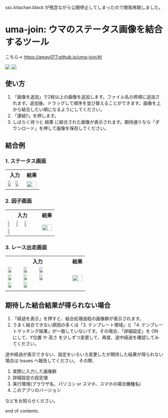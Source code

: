 ssc.kitachan.black が残念ながら公開停止してしまったので開発再開しました。

# uma-join: ウマのステータス画像を結合するツール

こちら→ https://amay077.github.io/uma-join/#/

<div style="display: flex; flex-direction: row; gap: 4px; flex-wrap: wrap;">
  <img src="images/screen1.png">
  <img src="images/screen2.png">
</div>

## 使い方

1. 「画像を追加」で2枚以上の画像を追加します。ファイル名の昇順に追加されます。追加後、ドラッグして順序を並び替えることができます。画像を上から結合したい順になるようにしてください。
2. 「連結!!」を押します。
3. しばらく待つと 結果 に結合された画像が表示されます。期待通りなら「ダウンロード」を押して画像を保存してください。

## 結合例

### 1. ステータス画面

<table>
  <tr><th>入力</th><th>結果</th></tr>
  <tr>
    <td>
        <img style="width: 45%" src="images/samples/status/Screenshot_20230517-194051.png"/>
        <img style="width: 45%" src="images/samples/status/Screenshot_20230517-194056.png"/>
    </td>
    <td>
      <img style="width: 100%" src="images/samples/status/image-2023-05-23T09_43_09.392Z.png">
    </td>
  </tr>
</table>

### 2. 因子画面

<table>
  <tr><th>入力</th><th>結果</th></tr>
  <tr>
    <td>
        <img style="width: 24%" src="images/samples/skill/Screenshot_20230518-191627.png"/>
        <img style="width: 24%" src="images/samples/skill/Screenshot_20230518-191633.png"/>
        <img style="width: 24%" src="images/samples/skill/Screenshot_20230518-191642.png"/>
        <img style="width: 24%" src="images/samples/skill/Screenshot_20230518-191648.png"/>
    </td>
    <td>
      <img style="width: 100%" src="images/samples/skill/image-2023-05-23T10_02_04.205Z.png">
    </td>
  </tr>
</table>

### 3. レース出走画面

<table>
  <tr><th>入力</th><th>結果</th></tr>
  <tr>
    <td>
        <img style="width: 24%" src="images/samples/race/Screenshot_20230523-125828.png"/>
        <img style="width: 24%" src="images/samples/race/Screenshot_20230523-125836.png"/>
        <img style="width: 24%" src="images/samples/race/Screenshot_20230523-125843.png"/>
        <img style="width: 24%" src="images/samples/race/Screenshot_20230523-125849.png"/>
        <img style="width: 24%" src="images/samples/race/Screenshot_20230523-125856.png"/>
        <img style="width: 24%" src="images/samples/race/Screenshot_20230523-125903.png"/>
        <img style="width: 24%" src="images/samples/race/Screenshot_20230523-125911.png"/>
        <img style="width: 24%" src="images/samples/race/Screenshot_20230523-125918.png"/>
    </td>
    <td>
      <img style="width: 100%" src="images/samples/race/image-2023-05-23T10_07_41.411Z.png"/>
    </td>
  </tr>
</table>

## 期待した結合結果が得られない場合

1. 「経過を表示」を押すと、結合処理過程の画像群が表示されます。
2. うまく結合できない原因の多くは「3. テンプレート領域」と「4. テンプレートマッチング結果」が一致していないです。その場合、「詳細設定」を ON にして、Y位置 や 高さ を少しずつ変更して、再度、途中経過を確認してみてください。

途中経過が表示できない、設定をいろいろ変更したが期待した結果が得られない場合は Issues へ報告してください。
その際、

1. 実際に入力した画像群
2. 詳細設定の設定値
3. 実行環境(ブラウザ名、パソコン or スマホ、スマホの場合機種名)
4. このアプリのバージョン

などをお知らせください。

end of contents.
